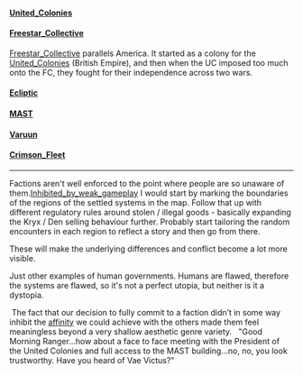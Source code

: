 #### [United_Colonies](Factions/United_Colonies.md)

#### [Freestar_Collective](Factions/Freestar_Collective.md)
[Freestar_Collective](Factions/Freestar_Collective.md) parallels America. It started as a colony for the [United_Colonies](Factions/United_Colonies.md) (British Empire), and then when the UC imposed too much onto the FC, they fought for their independence across two wars.
#### [Ecliptic](Factions/Ecliptic.md)

#### [MAST](Factions/MAST.md)

#### [Varuun](Factions/Varuun.md)

#### [Crimson_Fleet](Factions/Crimson_Fleet.md)


---
Factions aren't well enforced to the point where people are so unaware of them.[Inhibited_by_weak_gameplay](Exploring/Inhibited_by_weak_gameplay.md)
I would start by marking the boundaries of the regions of the settled systems in the map. Follow that up with different regulatory rules around stolen / illegal goods - basically expanding the Kryx / Den selling behaviour further. Probably start tailoring the random encounters in each region to reflect a story and then go from there.

These will make the underlying differences and conflict become a lot more visible.

Just other examples of human governments. Humans are flawed, therefore the systems are flawed, so it's not a perfect utopia, but neither is it a dystopia.

 The fact that our decision to fully commit to a faction didn’t in some way inhibit the [affinity](../Gameplay_Systems/Companions.md) we could achieve with the others made them feel meaningless beyond a very shallow aesthetic genre variety. 
 
 "Good Morning Ranger…how about a face to face meeting with the President of the United Colonies and full access to the MAST building…no, no, you look trustworthy. Have you heard of Vae Victus?"